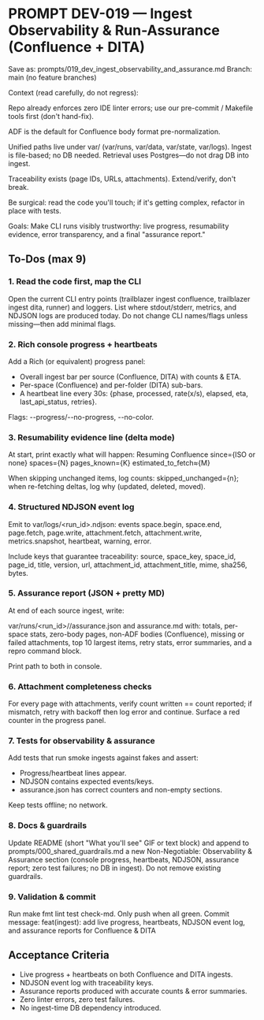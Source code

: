 # PROMPT DEV-019 — Ingest Observability & Run-Assurance (Confluence + DITA)

Save as: prompts/019_dev_ingest_observability_and_assurance.md
Branch: main (no feature branches)

Context (read carefully, do not regress):

Repo already enforces zero IDE linter errors; use our pre-commit / Makefile tools first (don't hand-fix).

ADF is the default for Confluence body format pre-normalization.

Unified paths live under var/ (var/runs, var/data, var/state, var/logs). Ingest is file-based; no DB needed. Retrieval uses Postgres—do not drag DB into ingest.

Traceability exists (page IDs, URLs, attachments). Extend/verify, don't break.

Be surgical: read the code you'll touch; if it's getting complex, refactor in place with tests.

Goals: Make CLI runs visibly trustworthy: live progress, resumability evidence, error transparency, and a final "assurance report."

## To-Dos (max 9)

### 1. Read the code first, map the CLI

Open the current CLI entry points (trailblazer ingest confluence, trailblazer ingest dita, runner) and loggers. List where stdout/stderr, metrics, and NDJSON logs are produced today. Do not change CLI names/flags unless missing—then add minimal flags.

### 2. Rich console progress + heartbeats

Add a Rich (or equivalent) progress panel:

- Overall ingest bar per source (Confluence, DITA) with counts & ETA.
- Per-space (Confluence) and per-folder (DITA) sub-bars.
- A heartbeat line every 30s: {phase, processed, rate(x/s), elapsed, eta, last_api_status, retries}.

Flags: --progress/--no-progress, --no-color.

### 3. Resumability evidence line (delta mode)

At start, print exactly what will happen:
Resuming Confluence since={ISO or none} spaces={N} pages_known={K} estimated_to_fetch≈{M}

When skipping unchanged items, log counts: skipped_unchanged={n}; when re-fetching deltas, log why (updated, deleted, moved).

### 4. Structured NDJSON event log

Emit to var/logs/\<run_id>.ndjson: events space.begin, space.end, page.fetch, page.write, attachment.fetch, attachment.write, metrics.snapshot, heartbeat, warning, error.

Include keys that guarantee traceability: source, space_key, space_id, page_id, title, version, url, attachment_id, attachment_title, mime, sha256, bytes.

### 5. Assurance report (JSON + pretty MD)

At end of each source ingest, write:

var/runs/\<run_id>/<source>/assurance.json and assurance.md with: totals, per-space stats, zero-body pages, non-ADF bodies (Confluence), missing or failed attachments, top 10 largest items, retry stats, error summaries, and a repro command block.

Print path to both in console.

### 6. Attachment completeness checks

For every page with attachments, verify count written == count reported; if mismatch, retry with backoff then log error and continue. Surface a red counter in the progress panel.

### 7. Tests for observability & assurance

Add tests that run smoke ingests against fakes and assert:

- Progress/heartbeat lines appear.
- NDJSON contains expected events/keys.
- assurance.json has correct counters and non-empty sections.

Keep tests offline; no network.

### 8. Docs & guardrails

Update README (short "What you'll see" GIF or text block) and append to prompts/000_shared_guardrails.md a new Non-Negotiable: Observability & Assurance section (console progress, heartbeats, NDJSON, assurance report; zero test failures; no DB in ingest). Do not remove existing guardrails.

### 9. Validation & commit

Run make fmt lint test check-md. Only push when all green. Commit message:
feat(ingest): add live progress, heartbeats, NDJSON event log, and assurance reports for Confluence & DITA

## Acceptance Criteria

- Live progress + heartbeats on both Confluence and DITA ingests.
- NDJSON event log with traceability keys.
- Assurance reports produced with accurate counts & error summaries.
- Zero linter errors, zero test failures.
- No ingest-time DB dependency introduced.
